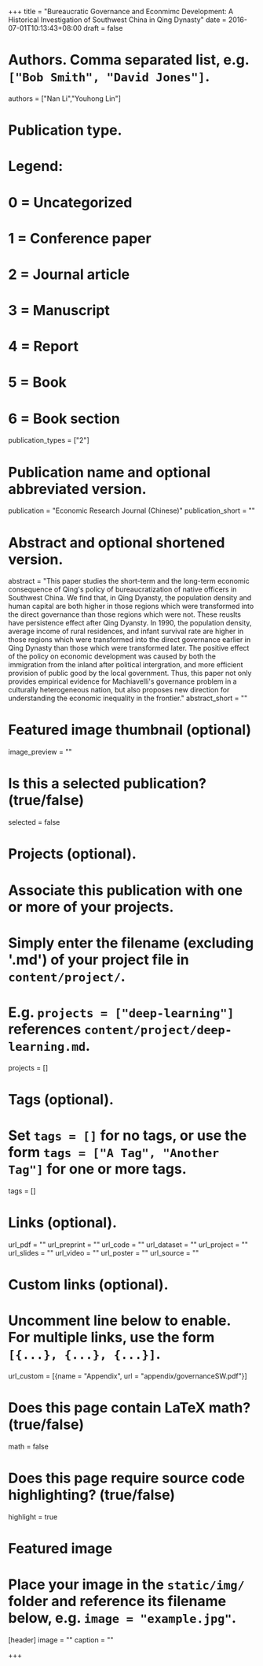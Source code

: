 +++
title = "Bureaucratic Governance and Econmimc Development: A Historical Investigation of Southwest China in Qing Dynasty"
date = 2016-07-01T10:13:43+08:00
draft = false

# Authors. Comma separated list, e.g. `["Bob Smith", "David Jones"]`.
authors = ["Nan Li","Youhong Lin"]

# Publication type.
# Legend:
# 0 = Uncategorized
# 1 = Conference paper
# 2 = Journal article
# 3 = Manuscript
# 4 = Report
# 5 = Book
# 6 = Book section
publication_types = ["2"]

# Publication name and optional abbreviated version.
publication = "Economic Research Journal (Chinese)"
publication_short = ""

# Abstract and optional shortened version.
abstract = "This paper studies the short-term and the long-term economic consequence of Qing's policy of bureaucratization of native officers in Southwest China. We find that, in Qing Dyansty, the population density and human capital are both higher in those regions which were transformed into the direct governance than those regions which were not. These reuslts have persistence effect after Qing Dyansty. In 1990, the population density, average income of rural residences, and infant survival rate are higher in those regions which were transformed into the direct governance earlier in Qing Dynasty than those which were transformed later. The positive effect of the policy on economic development was caused by both the immigration from the inland after political intergration, and more efficient provision of public good by the local government. Thus, this paper not only provides empirical evidence for Machiavelli's governance problem in a culturally heterogeneous nation, but also proposes new direction for understanding the economic inequality in the frontier."
abstract_short = ""

# Featured image thumbnail (optional)
image_preview = ""

# Is this a selected publication? (true/false)
selected = false

# Projects (optional).
#   Associate this publication with one or more of your projects.
#   Simply enter the filename (excluding '.md') of your project file in `content/project/`.
#   E.g. `projects = ["deep-learning"]` references `content/project/deep-learning.md`.
projects = []

# Tags (optional).
#   Set `tags = []` for no tags, or use the form `tags = ["A Tag", "Another Tag"]` for one or more tags.
tags = []

# Links (optional).
url_pdf = ""
url_preprint = ""
url_code = ""
url_dataset = ""
url_project = ""
url_slides = ""
url_video = ""
url_poster = ""
url_source = ""

# Custom links (optional).
#   Uncomment line below to enable. For multiple links, use the form `[{...}, {...}, {...}]`.
url_custom = [{name = "Appendix", url = "appendix/governanceSW.pdf"}]

# Does this page contain LaTeX math? (true/false)
math = false

# Does this page require source code highlighting? (true/false)
highlight = true

# Featured image
# Place your image in the `static/img/` folder and reference its filename below, e.g. `image = "example.jpg"`.
[header]
image = ""
caption = ""

+++
